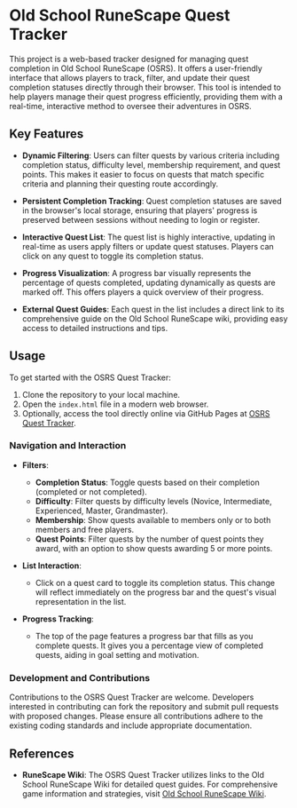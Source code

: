 # Old School RuneScape Quest Tracker

This project is a web-based tracker designed for managing quest completion in Old School RuneScape (OSRS). It offers a user-friendly interface that allows players to track, filter, and update their quest completion statuses directly through their browser. This tool is intended to help players manage their quest progress efficiently, providing them with a real-time, interactive method to oversee their adventures in OSRS.

## Key Features

- **Dynamic Filtering**: Users can filter quests by various criteria including completion status, difficulty level, membership requirement, and quest points. This makes it easier to focus on quests that match specific criteria and planning their questing route accordingly.

- **Persistent Completion Tracking**: Quest completion statuses are saved in the browser's local storage, ensuring that players' progress is preserved between sessions without needing to login or register.

- **Interactive Quest List**: The quest list is highly interactive, updating in real-time as users apply filters or update quest statuses. Players can click on any quest to toggle its completion status.

- **Progress Visualization**: A progress bar visually represents the percentage of quests completed, updating dynamically as quests are marked off. This offers players a quick overview of their progress.

- **External Quest Guides**: Each quest in the list includes a direct link to its comprehensive guide on the Old School RuneScape wiki, providing easy access to detailed instructions and tips.

## Usage

To get started with the OSRS Quest Tracker:
1. Clone the repository to your local machine.
2. Open the `index.html` file in a modern web browser.
3. Optionally, access the tool directly online via GitHub Pages at [OSRS Quest Tracker](https://mohammaw.github.io/579_final/).

### Navigation and Interaction

- **Filters**:
  - **Completion Status**: Toggle quests based on their completion (completed or not completed).
  - **Difficulty**: Filter quests by difficulty levels (Novice, Intermediate, Experienced, Master, Grandmaster).
  - **Membership**: Show quests available to members only or to both members and free players.
  - **Quest Points**: Filter quests by the number of quest points they award, with an option to show quests awarding 5 or more points.

- **List Interaction**:
  - Click on a quest card to toggle its completion status. This change will reflect immediately on the progress bar and the quest's visual representation in the list.

- **Progress Tracking**:
  - The top of the page features a progress bar that fills as you complete quests. It gives you a percentage view of completed quests, aiding in goal setting and motivation.

### Development and Contributions

Contributions to the OSRS Quest Tracker are welcome. Developers interested in contributing can fork the repository and submit pull requests with proposed changes. Please ensure all contributions adhere to the existing coding standards and include appropriate documentation.

## References

- **RuneScape Wiki**: The OSRS Quest Tracker utilizes links to the Old School RuneScape Wiki for detailed quest guides. For comprehensive game information and strategies, visit [Old School RuneScape Wiki](https://oldschool.runescape.wiki/).
